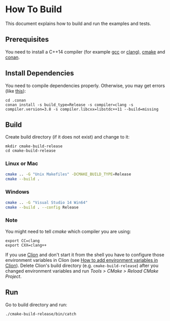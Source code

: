 # How To Build

This document explains how to build and run the examples and tests.

## Prerequisites

You need to install a C++14 compiler (for example [gcc][gcc] or [clang][clang]),
[cmake][cmake] and [conan][conan].

[gcc]: https://gcc.gnu.org/
[clang]: http://clang.llvm.org/
[cmake]: https://cmake.org/
[conan]: https://www.conan.io/


## Install Dependencies

You need to compile dependencies properly. Otherwise, you may get errors
(like [this][undefined reference error]):

[undefined reference error]: http://stackoverflow.com/q/41408216/1065654

```
cd .conan
conan install -s build_type=Release -s compiler=clang -s compiler.version=3.8 -s compiler.libcxx=libstdc++11 --build=missing
```

## Build

Create build directory (if it does not exist) and change to it:
```
mkdir cmake-build-release
cd cmake-build-release
```

### Linux or Mac

```sh
cmake .. -G "Unix Makefiles" -DCMAKE_BUILD_TYPE=Release
cmake --build .
```

### Windows

```sh
cmake .. -G "Visual Studio 14 Win64"
cmake --build . --config Release
```


### Note

You might need to tell *cmake* which compiler you are using:

```
export CC=clang
export CXX=clang++
```

If you use [Clion][Clion] and don't start it from
the shell you have to configure those environment variables in Clion (see
[How to add environment variables in Clion][environment variables in Clion]).
Delete Clion's build directory (e.g. `cmake-build-release`) after you changed
environment variables and run *Tools > CMake > Reload CMake Project*.

[Clion]: https://www.jetbrains.com/clion/
[environment variables in Clion]: http://stackoverflow.com/a/38874446/1065654



## Run

Go to build directory and run:

```sh
./cmake-build-release/bin/catch
```

